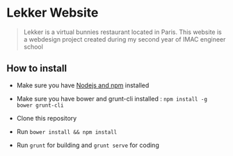 # Lekker Website
> Lekker is a virtual bunnies restaurant located in Paris.
> This website is a webdesign project created during my second year of IMAC engineer school

## How to install
- Make sure you have [Nodejs and npm](https://nodejs.org/) installed

- Make sure you have bower and grunt-cli installed : 
`npm install -g bower grunt-cli`

- Clone this repository

- Run `bower install && npm install`

- Run `grunt` for building and `grunt serve` for coding
